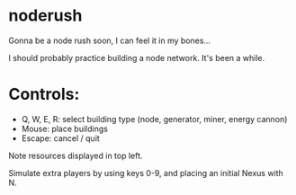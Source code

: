 # noderush

Gonna be a node rush soon, I can feel it in my bones...

I should probably practice building a node network. It's been a while.

# Controls:

- Q, W, E, R: select building type (node, generator, miner, energy cannon)
- Mouse: place buildings
- Escape: cancel / quit

Note resources displayed in top left.

Simulate extra players by using keys 0-9, and placing an initial Nexus with N.